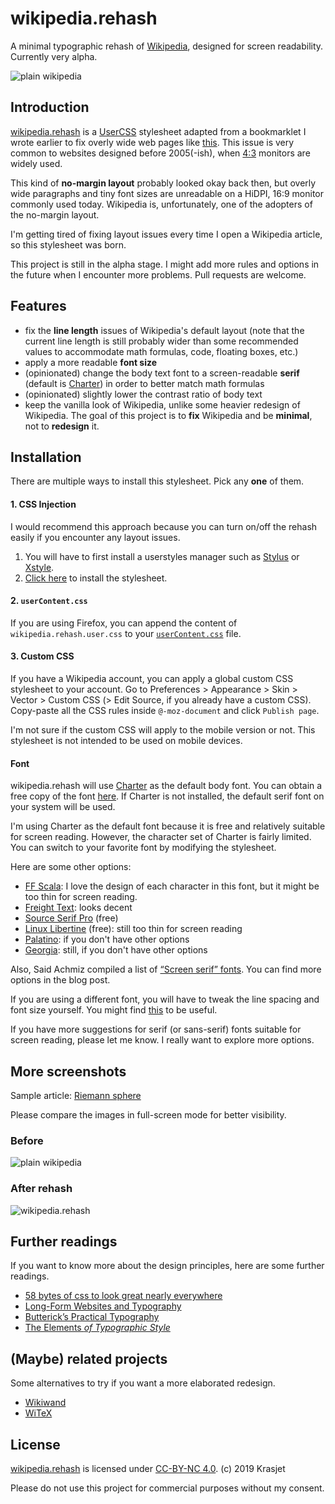 # wikipedia.rehash

A minimal typographic rehash of [Wikipedia](https://www.wikipedia.org/), designed for screen readability. Currently very alpha.

![plain wikipedia](./imgs/wikipedia.png)

## Introduction

[wikipedia.rehash](https://github.com/Krasjet/wikipedia.rehash) is a [UserCSS](https://github.com/openstyles/stylus/wiki/UserCSS) stylesheet adapted from a bookmarklet I wrote earlier to fix overly wide web pages like [this](http://www.geofex.com/Article_Folders/phasers/phase.html). This issue is very common to websites designed before 2005(-ish), when [4:3](https://en.wikipedia.org/wiki/Display_aspect_ratio) monitors are widely used.

This kind of **no-margin layout** probably looked okay back then, but overly wide paragraphs and tiny font sizes are unreadable on a HiDPI, 16:9 monitor commonly used today. Wikipedia is, unfortunately, one of the adopters of the no-margin layout.

I'm getting tired of fixing layout issues every time I open a Wikipedia article, so this stylesheet was born.

This project is still in the alpha stage. I might add more rules and options in the future when I encounter more problems. Pull requests are welcome.

## Features

- fix the **line length** issues of Wikipedia's default layout (note that the current line length is still probably wider than some recommended values to accommodate math formulas, code, floating boxes, etc.)
- apply a more readable **font size**
- (opinionated) change the body text font to a screen-readable **serif** (default is [Charter](https://en.wikipedia.org/wiki/Bitstream_Charter)) in order to better match math formulas
- (opinionated) slightly lower the contrast ratio of body text
- keep the vanilla look of Wikipedia, unlike some heavier redesign of Wikipedia. The goal of this project is to **fix** Wikipedia and be **minimal**, not to **redesign** it.

## Installation

There are multiple ways to install this stylesheet. Pick any **one** of them.

#### 1. CSS Injection

I would recommend this approach because you can turn on/off the rehash easily if you encounter any layout issues.

1. You will have to first install a userstyles manager such as [Stylus](https://add0n.com/stylus.html) or [Xstyle](https://github.com/kriszyp/xstyle).
2. [Click here](https://raw.githubusercontent.com/Krasjet/wikipedia.rehash/master/wikipedia.rehash.user.css) to install the stylesheet.

#### 2. `userContent.css`

If you are using Firefox, you can append the content of `wikipedia.rehash.user.css` to your [`userContent.css`](https://www.userchrome.org/how-create-userchrome-css.html) file.

#### 3. Custom CSS

If you have a Wikipedia account, you can apply a global custom CSS stylesheet to your account. Go to Preferences > Appearance > Skin > Vector > Custom CSS (> Edit Source, if you already have a custom CSS). Copy-paste all the CSS rules inside `@-moz-document` and click `Publish page`.

I'm not sure if the custom CSS will apply to the mobile version or not. This stylesheet is not intended to be used on mobile devices.

#### Font

wikipedia.rehash will use [Charter](https://en.wikipedia.org/wiki/Bitstream_Charter) as the default body font. You can obtain a free copy of the font [here](https://practicaltypography.com/charter.html). If Charter is not installed, the default serif font on your system will be used.

I'm using Charter as the default font because it is free and relatively suitable for screen reading. However, the character set of Charter is fairly limited. You can switch to your favorite font by modifying the stylesheet.

Here are some other options:

- [FF Scala](https://www.myfonts.com/fonts/fontfont/ff-scala): I love the design of each character in this font, but it might be too thin for screen reading.
- [Freight Text](https://philsfonts.com/font-family/garagefonts/freight-text/GF060014X1/): looks decent
- [Source Serif Pro](https://adobe-fonts.github.io/source-serif-pro/) (free)
- [Linux Libertine](http://libertine-fonts.org/) (free): still too thin for screen reading
- [Palatino](https://www.myfonts.com/fonts/linotype/palatino/): if you don't have other options
- [Georgia](https://www.fonts.com/font/microsoft-corporation/georgia): still, if you don't have other options

Also, Said Achmiz compiled a list of [“Screen serif” fonts](https://blog.obormot.net/Screen-serif-fonts). You can find more options in the blog post.

If you are using a different font, you will have to tweak the line spacing and font size yourself. You might find [this](https://grtcalculator.com/) to be useful.

If you have more suggestions for serif (or sans-serif) fonts suitable for screen reading, please let me know. I really want to explore more options.

## More screenshots

Sample article: [Riemann sphere](https://en.wikipedia.org/wiki/Riemann_sphere)

Please compare the images in full-screen mode for better visibility.

### Before

![plain wikipedia](./imgs/original.png)

### After rehash

![wikipedia.rehash](./imgs/rehash.png)

## Further readings

If you want to know more about the design principles, here are some further readings.

- [58 bytes of css to look great nearly everywhere](https://jrl.ninja/etc/1/)
- [Long-Form Websites and Typography](https://lawler.io/scrivings/long-form-websites-and-typography/)
- [Butterick’s Practical Typography](https://practicaltypography.com)
- [The Elements *of Typographic Style*](https://www.amazon.com/dp/0881792128/)

## (Maybe) related projects

Some alternatives to try if you want a more elaborated redesign.

- [Wikiwand](http://www.wikiwand.com/)
- [WiTeX](https://github.com/AndrewBelt/WiTeX)

## License

[wikipedia.rehash](https://github.com/Krasjet/wikipedia.rehash) is licensed under [CC-BY-NC 4.0](https://creativecommons.org/licenses/by-nc/4.0/). (c) 2019 Krasjet

Please do not use this project for commercial purposes without my consent.
